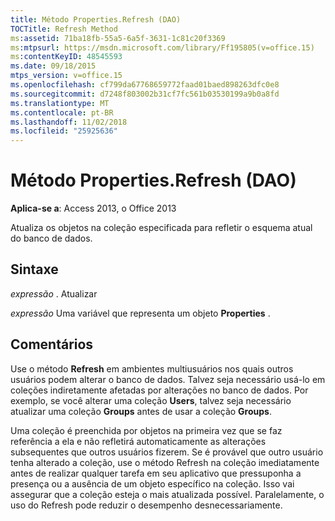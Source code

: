 ```yaml
---
title: Método Properties.Refresh (DAO)
TOCTitle: Refresh Method
ms:assetid: 71ba18fb-55a5-6a5f-3631-1c81c20f3369
ms:mtpsurl: https://msdn.microsoft.com/library/Ff195805(v=office.15)
ms:contentKeyID: 48545593
ms.date: 09/18/2015
mtps_version: v=office.15
ms.openlocfilehash: cf799da67768659772faad01baed898263dfc0e8
ms.sourcegitcommit: d7248f803002b31cf7fc561b03530199a9b0a8fd
ms.translationtype: MT
ms.contentlocale: pt-BR
ms.lasthandoff: 11/02/2018
ms.locfileid: "25925636"
---
```

# <a name="propertiesrefresh-method-dao"></a>Método Properties.Refresh (DAO)


**Aplica-se a**: Access 2013, o Office 2013

Atualiza os objetos na coleção especificada para refletir o esquema atual do banco de dados.

## <a name="syntax"></a>Sintaxe

*expressão* . Atualizar

*expressão* Uma variável que representa um objeto **Properties** .

## <a name="remarks"></a>Comentários

Use o método **Refresh** em ambientes multiusuários nos quais outros usuários podem alterar o banco de dados. Talvez seja necessário usá-lo em coleções indiretamente afetadas por alterações no banco de dados. Por exemplo, se você alterar uma coleção **Users**, talvez seja necessário atualizar uma coleção **Groups** antes de usar a coleção **Groups**.

Uma coleção é preenchida por objetos na primeira vez que se faz referência a ela e não refletirá automaticamente as alterações subsequentes que outros usuários fizerem. Se é provável que outro usuário tenha alterado a coleção, use o método Refresh na coleção imediatamente antes de realizar qualquer tarefa em seu aplicativo que pressuponha a presença ou a ausência de um objeto específico na coleção. Isso vai assegurar que a coleção esteja o mais atualizada possível. Paralelamente, o uso do Refresh pode reduzir o desempenho desnecessariamente.

